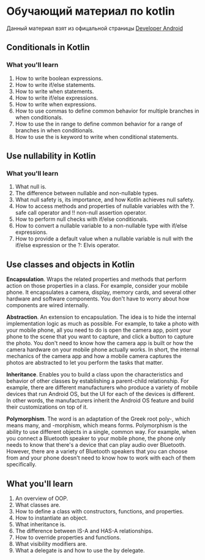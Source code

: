 # Обучающий материал по kotlin
Данный материал взят из офицальной страницы [Developer Android](https://developer.android.com/courses/android-basics-compose/unit-2)

## Conditionals in Kotlin
### What you'll learn
1. How to write boolean expressions.
2. How to write if/else statements.
3. How to write when statements.
4. How to write if/else expressions.
5. How to write when expressions.
6. How to use commas to define common behavior for multiple branches in when conditionals.
7. How to use the in range to define common behavior for a range of branches in when conditionals.
8. How to use the is keyword to write when conditional statements.

## Use nullability in Kotlin
### What you'll learn
1. What null is.
2. The difference between nullable and non-nullable types.
3. What null safety is, its importance, and how Kotlin achieves null safety.
4. How to access methods and properties of nullable variables with the ?. safe call operator and !! non-null assertion operator.
5. How to perform null checks with if/else conditionals.
6. How to convert a nullable variable to a non-nullable type with if/else expressions.
7. How to provide a default value when a nullable variable is null with the if/else expression or the ?: Elvis operator.

## Use classes and objects in Kotlin
**Encapsulation**. Wraps the related properties and methods that perform action on those properties in a class. For example, consider your mobile phone. It encapsulates a camera, display, memory cards, and several other hardware and software components. You don't have to worry about how components are wired internally.

**Abstraction**. An extension to encapsulation. The idea is to hide the internal implementation logic as much as possible. For example, to take a photo with your mobile phone, all you need to do is open the camera app, point your phone to the scene that you want to capture, and click a button to capture the photo. You don't need to know how the camera app is built or how the camera hardware on your mobile phone actually works. In short, the internal mechanics of the camera app and how a mobile camera captures the photos are abstracted to let you perform the tasks that matter.

**Inheritance**. Enables you to build a class upon the characteristics and behavior of other classes by establishing a parent-child relationship. For example, there are different manufacturers who produce a variety of mobile devices that run Android OS, but the UI for each of the devices is different. In other words, the manufacturers inherit the Android OS feature and build their customizations on top of it.

**Polymorphism**. The word is an adaptation of the Greek root poly-, which means many, and -morphism, which means forms. Polymorphism is the ability to use different objects in a single, common way. For example, when you connect a Bluetooth speaker to your mobile phone, the phone only needs to know that there's a device that can play audio over Bluetooth. However, there are a variety of Bluetooth speakers that you can choose from and your phone doesn't need to know how to work with each of them specifically.

## What you'll learn
1. An overview of OOP.
2. What classes are.
3. How to define a class with constructors, functions, and properties.
4. How to instantiate an object.
5. What inheritance is.
6. The difference between IS-A and HAS-A relationships.
7. How to override properties and functions.
8. What visibility modifiers are.
9. What a delegate is and how to use the by delegate.